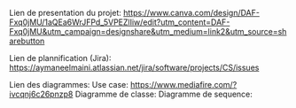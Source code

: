 Lien de presentation du projet:
https://www.canva.com/design/DAF-Fxq0jMU/1aQEa6WrJFPd_5VPEZlIiw/edit?utm_content=DAF-Fxq0jMU&utm_campaign=designshare&utm_medium=link2&utm_source=sharebutton



Lien de plannification (Jira):
https://aymaneelmaini.atlassian.net/jira/software/projects/CS/issues

Lien des diagrammes:
Use case: https://www.mediafire.com/?ivcqnj6c26pnzp8
Diagramme de classe: 
Diagramme de sequence:
